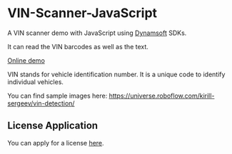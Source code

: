 # VIN-Scanner-JavaScript

A VIN scanner demo with JavaScript using [Dynamsoft](https://www.dynamsoft.com/) SDKs.

It can read the VIN barcodes as well as the text.

[Online demo](https://tony-xlh.github.io/VIN-Scanner-JavaScript/)

VIN stands for vehicle identification number. It is a unique code to identify individual vehicles.

You can find sample images here: <https://universe.roboflow.com/kirill-sergeev/vin-detection/>

## License Application

You can apply for a license [here](https://www.dynamsoft.com/customer/license/trialLicense/?product=dcv&package=cross-platform).

